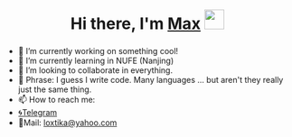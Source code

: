 <h1 align="center">Hi there, I'm <a href="https://creativity-start.art/" target="_blank">Max</a> 
<img src="https://github.com/blackcater/blackcater/raw/main/images/Hi.gif" height="35"/></h1>
<h3 align="center"></h3>

- 🔭 I’m currently working on something cool!
- 🌱 I’m currently learning in NUFE (Nanjing)
- 👯 I’m looking to collaborate in everything.
- 💬 Phrase: I guess I write code. Many languages ... but aren't they really just the same thing.
- 📫 How to reach me: 
- <a href="https://t.me/Shen1i" target="_blank">🌀Telegram</a>
- 📂Mail: loxtika@yahoo.com

